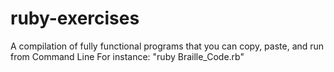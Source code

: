 # ruby-exercises
A compilation of fully functional programs that you can copy, paste, and run from Command Line 
For instance: "ruby Braille_Code.rb"
